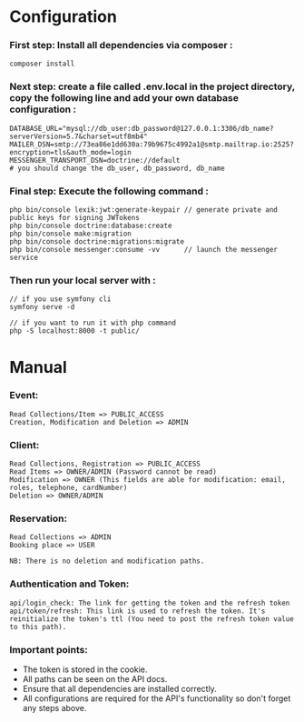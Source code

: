 <h1>Configuration</h1>

<h3>First step: Install all dependencies via composer :</h3>
  
    composer install
 
<h3>Next step: create a file called .env.local in the project directory, copy the following line and add your own database configuration :</h3>
 
    DATABASE_URL="mysql://db_user:db_password@127.0.0.1:3306/db_name?serverVersion=5.7&charset=utf8mb4"
    MAILER_DSN=smtp://73ea86e1dd630a:79b9675c4992a1@smtp.mailtrap.io:2525?encryption=tls&auth_mode=login
    MESSENGER_TRANSPORT_DSN=doctrine://default
    # you should change the db_user, db_password, db_name

 <h3>Final step: Execute the following command :</h3>
 
    php bin/console lexik:jwt:generate-keypair // generate private and public keys for signing JWTokens 
    php bin/console doctrine:database:create
    php bin/console make:migration
    php bin/console doctrine:migrations:migrate
    php bin/console messenger:consume -vv      // launch the messenger service

<h3>Then run your local server with : </h3>
    
    // if you use symfony cli
    symfony serve -d
    
    // if you want to run it with php command
    php -S localhost:8000 -t public/   


<h1>Manual</h1>

### Event:

    Read Collections/Item => PUBLIC_ACCESS
    Creation, Modification and Deletion => ADMIN

### Client:

    Read Collections, Registration => PUBLIC_ACCESS
    Read Items => OWNER/ADMIN (Password cannot be read)
    Modification => OWNER (This fields are able for modification: email, roles, telephone, cardNumber)
    Deletion => OWNER/ADMIN

### Reservation:
    Read Collections => ADMIN
    Booking place => USER

    NB: There is no deletion and modification paths.

### Authentication and Token:

    api/login_check: The link for getting the token and the refresh token
    api/token/refresh: This link is used to refresh the token. It's reinitialize the token's ttl (You need to post the refresh token value to this path).

### Important points:

<ul>
    <li>The token is stored in the cookie.</li>
    <li>All paths can be seen on the API docs.</li>
    <li>Ensure that all dependencies are installed correctly.</li>
    <li>All configurations are required for the API's functionality so don't forget any steps above.</li>
<ul>